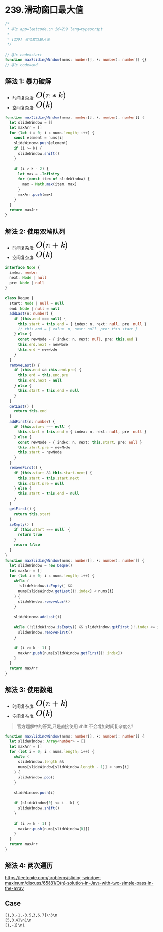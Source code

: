 # 239.滑动窗口最大值

```ts
/*
 * @lc app=leetcode.cn id=239 lang=typescript
 *
 * [239] 滑动窗口最大值
 */

// @lc code=start
function maxSlidingWindow(nums: number[], k: number): number[] {}
// @lc code=end
```

## 解法 1: 暴力破解

- 时间复杂度: <!-- $O(n*k)$ --> <img style="transform: translateY(0.1em); background: white;" src="./svg/o-n-*-k.svg" alt="O(n*k)">
- 空间复杂度: <!-- $O(k)$ --> <img style="transform: translateY(0.1em); background: white;" src="./svg/o-k.svg" alt="O(k)">

```ts
function maxSlidingWindow(nums: number[], k: number): number[] {
  let slideWindow = []
  let maxArr = []
  for (let i = 0; i < nums.length; i++) {
    const element = nums[i]
    slideWindow.push(element)
    if (i >= k) {
      slideWindow.shift()
    }

    if (i > k - 2) {
      let max = -Infinity
      for (const item of slideWindow) {
        max = Math.max(item, max)
      }
      maxArr.push(max)
    }
  }
  return maxArr
}
```

## 解法 2: 使用双端队列

- 时间复杂度: <!-- $O(n+k)$ --> <img style="transform: translateY(0.1em); background: white;" src="./svg/o-n-+-k.svg" alt="O(n+k)">
- 空间复杂度: <!-- $O(k)$ --> <img style="transform: translateY(0.1em); background: white;" src="./svg/o-k.svg" alt="O(k)">

```ts
interface Node {
  index: number
  next: Node | null
  pre: Node | null
}

class Deque {
  start: Node | null = null
  end: Node | null = null
  addLast(n: number) {
    if (this.end === null) {
      this.start = this.end = { index: n, next: null, pre: null }
      // this.end = { value: n, next: null, pre: this.start }
    } else {
      const newNode = { index: n, next: null, pre: this.end }
      this.end.next = newNode
      this.end = newNode
    }
  }
  removeLast() {
    if (this.end && this.end.pre) {
      this.end = this.end.pre
      this.end.next = null
    } else {
      this.start = this.end = null
    }
  }
  getLast() {
    return this.end
  }
  addFirst(n: number) {
    if (this.start === null) {
      this.start = this.end = { index: n, next: null, pre: null }
    } else {
      const newNode = { index: n, next: this.start, pre: null }
      this.start.pre = newNode
      this.start = newNode
    }
  }
  removeFirst() {
    if (this.start && this.start.next) {
      this.start = this.start.next
      this.start.pre = null
    } else {
      this.start = this.end = null
    }
  }
  getFirst() {
    return this.start
  }
  isEmpty() {
    if (this.start === null) {
      return true
    }
    return false
  }
}
function maxSlidingWindow(nums: number[], k: number): number[] {
  let slideWindow = new Deque()
  let maxArr = []
  for (let i = 0; i < nums.length; i++) {
    while (
      !slideWindow.isEmpty() &&
      nums[slideWindow.getLast()!.index] < nums[i]
    ) {
      slideWindow.removeLast()
    }

    slideWindow.addLast(i)

    while (!slideWindow.isEmpty() && slideWindow.getFirst()!.index <= i - k) {
      slideWindow.removeFirst()
    }

    if (i >= k - 1) {
      maxArr.push(nums[slideWindow.getFirst()!.index])
    }
  }
  return maxArr
}
```

## 解法 3: 使用数组

- 时间复杂度: <!-- $O(n+k)$ --> <img style="transform: translateY(0.1em); background: white;" src="./svg/o-n-+-k.svg" alt="O(n+k)">
- 空间复杂度: <!-- $O(k)$ --> <img style="transform: translateY(0.1em); background: white;" src="./svg/o-k.svg" alt="O(k)">

> 官方题解中的答案,只是直接使用 shift 不会增加时间复杂度么?

```ts
function maxSlidingWindow(nums: number[], k: number): number[] {
  let slideWindow: Array<number> = []
  let maxArr = []
  for (let i = 0; i < nums.length; i++) {
    while (
      slideWindow.length &&
      nums[slideWindow[slideWindow.length - 1]] < nums[i]
    ) {
      slideWindow.pop()
    }

    slideWindow.push(i)

    if (slideWindow[0] <= i - k) {
      slideWindow.shift()
    }

    if (i >= k - 1) {
      maxArr.push(nums[slideWindow[0]])
    }
  }
  return maxArr
}
```

## 解法 4: 两次遍历

https://leetcode.com/problems/sliding-window-maximum/discuss/65881/O(n)-solution-in-Java-with-two-simple-pass-in-the-array

## Case

```text
[1,3,-1,-3,5,3,6,7]\n3\n
[5,3,4]\n1\n
[1,-1]\n1
```
